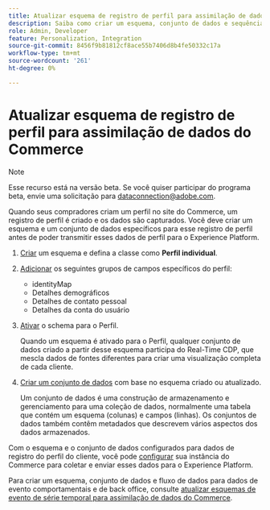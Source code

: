 ```yaml
---
title: Atualizar esquema de registro de perfil para assimilação de dados do Commerce
description: Saiba como criar um esquema, conjunto de dados e sequência de dados para coletar e enviar dados de registro de perfil do Commerce para o Experience Platform.
role: Admin, Developer
feature: Personalization, Integration
source-git-commit: 8456f9b81812cf8ace55b7406d8b4fe50332c17a
workflow-type: tm+mt
source-wordcount: '261'
ht-degree: 0%

---
```


# Atualizar esquema de registro de perfil para assimilação de dados do Commerce

>[!NOTE]
>
>Esse recurso está na versão beta. Se você quiser participar do programa beta, envie uma solicitação para [dataconnection@adobe.com](mailto:dataconnection@adobe.com).

Quando seus compradores criam um perfil no site do Commerce, um registro de perfil é criado e os dados são capturados. Você deve criar um esquema e um conjunto de dados específicos para esse registro de perfil antes de poder transmitir esses dados de perfil para o Experience Platform.

1. [Criar](https://experienceleague.adobe.com/docs/experience-platform/xdm/ui/resources/schemas.html#create) um esquema e defina a classe como **Perfil individual**.

1. [Adicionar](https://experienceleague.adobe.com/docs/experience-platform/xdm/ui/resources/schemas.html#add-field-groups) os seguintes grupos de campos específicos do perfil:

   - identityMap
   - Detalhes demográficos
   - Detalhes de contato pessoal
   - Detalhes da conta do usuário

1. [Ativar](https://experienceleague.adobe.com/docs/experience-platform/xdm/ui/resources/schemas.html#profile) o schema para o Perfil.

   Quando um esquema é ativado para o Perfil, qualquer conjunto de dados criado a partir desse esquema participa do Real-Time CDP, que mescla dados de fontes diferentes para criar uma visualização completa de cada cliente.

1. [Criar um conjunto de dados](https://experienceleague.adobe.com/docs/platform-learn/implement-mobile-sdk/experience-cloud/platform.html#create-a-dataset) com base no esquema criado ou atualizado.

   Um conjunto de dados é uma construção de armazenamento e gerenciamento para uma coleção de dados, normalmente uma tabela que contém um esquema (colunas) e campos (linhas). Os conjuntos de dados também contêm metadados que descrevem vários aspectos dos dados armazenados.

Com o esquema e o conjunto de dados configurados para dados de registro do perfil do cliente, você pode [configurar](connect-data.md#data-collection) sua instância do Commerce para coletar e enviar esses dados para o Experience Platform.

Para criar um esquema, conjunto de dados e fluxo de dados para dados de evento comportamentais e de back office, consulte [atualizar esquemas de evento de série temporal para assimilação de dados do Commerce](update-xdm.md).
